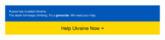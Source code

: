 [![SWUbanner](https://raw.githubusercontent.com/vshymanskyy/StandWithUkraine/main/banner2-direct.svg)](https://stand-with-ukraine.pp.ua/)


